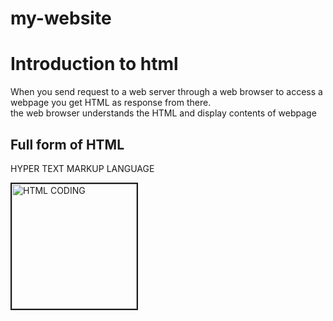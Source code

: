 # my-website

<IDOCTYPE html>
<html>
<body>
<h1>Introduction to html</h1>

<p> When you send request to a web server through  a  web  browser  to  access  a  webpage  you  get  HTML  as  response  from  there.<br> the  web  browser  understands  the  HTML  and  display  contents  of  webpage</p>

<h2>Full form of HTML </h2>

<p>HYPER TEXT MARKUP LANGUAGE</P>

<img src="https://repository-images.githubusercontent.com/134285701/635de980-586d-11ea-9220-1a3211239c30" border="2" width="200" height="200" alt="HTML CODING">

</body>
</html>
